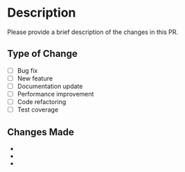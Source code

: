 # Description

Please provide a brief description of the changes in this PR.

## Type of Change

- [ ] Bug fix
- [ ] New feature
- [ ] Documentation update
- [ ] Performance improvement
- [ ] Code refactoring
- [ ] Test coverage

## Changes Made

- 
- 
- 
